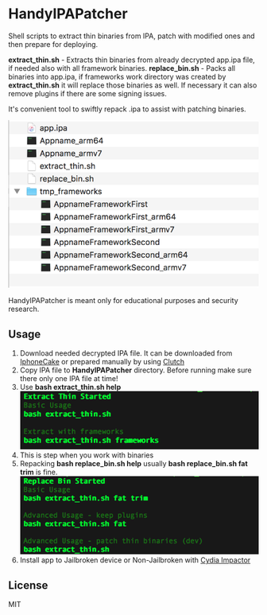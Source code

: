 # HandyIPAPatcher

Shell scripts to extract thin binaries from IPA, patch with modified ones and then prepare for deploying.<br>

<b>extract_thin.sh</b> - Extracts thin binaries from already decrypted app.ipa file, if needed also with all framework binaries.
<b>replace_bin.sh</b> - Packs all binaries into app.ipa, if frameworks work directory was created by <b>extract_thin.sh</b> it will replace those binaries as well. If necessary it can also remove plugins if there are some signing issues.

It's convenient tool to swiftly repack .ipa to assist with patching binaries.

![workdir](/screenshots/workdir.png?raw=true)

HandyIPAPatcher is meant only for educational purposes and security research.

## Usage
1. Download needed decrypted IPA file. It can be downloaded from [IphoneCake](https://www.iphonecake.com) or prepared manually by using [Clutch](https://github.com/KJCracks/Clutch)
2. Copy IPA file to <b>HandyIPAPatcher</b> directory. Before running make sure there only one IPA file at time!
3. Use <b>bash extract_thin.sh help</b>
![workdir](/screenshots/extract_thin.png?raw=true)
4. This is step when you work with binaries
5. Repacking <b>bash replace_bin.sh help</b> usually <b>bash replace_bin.sh fat trim</b> is fine.
<br>![workdir](/screenshots/replace_bin.png?raw=true)
6. Install app to Jailbroken device or Non-Jailbroken with [Cydia Impactor](http://www.cydiaimpactor.com)

## License
MIT
